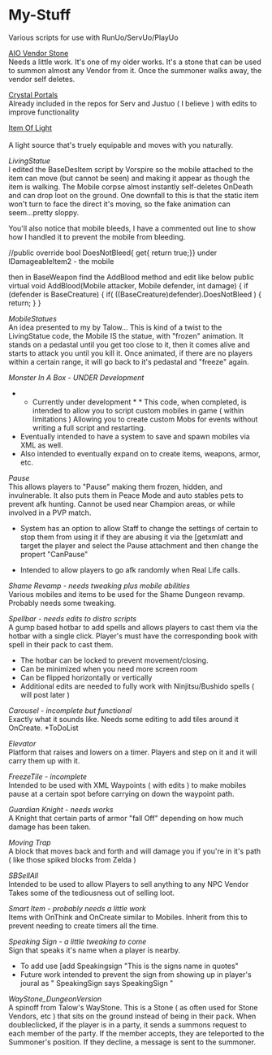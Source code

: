 # My-Stuff
Various scripts for use with RunUo/ServUo/PlayUo

[AIO Vendor Stone](https://github.com/zerodowned/My-Stuff/tree/master/AIO%20Vendor%20Stone "")<br>
  Needs a little work. It's one of my older works. 
  It's a stone that can be used to summon almost any Vendor from it. 
  Once the summoner walks away, the vendor self deletes.
  
[Crystal Portals](https://github.com/zerodowned/My-Stuff/tree/master/CrystalPortals "")<br> 
  Already included in the repos for Serv and Justuo ( I believe ) with edits to improve functionality
  
[Item Of Light](https://github.com/zerodowned/My-Stuff/tree/master/ItemOfLight "")<br>  
  A light source that's truely equipable and moves with you naturally.
  
*LivingStatue*<br> 
  I edited the BaseDesItem script by Vorspire so the mobile attached to the item can move (but cannot be seen) and making it appear as though the item is walking.
  The Mobile corpse almost instantly self-deletes OnDeath and can drop loot on the ground.
  One downfall to this is that the static item won't turn to face the direct it's moving, so the fake animation can seem...pretty sloppy.
  
  You'll also notice that mobile bleeds, I have a commented out line to show how I handled it to prevent the mobile from bleeding.

//public override bool DoesNotBleed{ get{ return true;}} under IDamageableItem2 - the mobile

then in BaseWeapon find the AddBlood method and edit like below
public virtual void AddBlood(Mobile attacker, Mobile defender, int damage)
     {
       if (defender is BaseCreature) {
         if( ((BaseCreature)defender).DoesNotBleed ) {
           return;
         }
       }

*MobileStatues*<br> 
  An idea presented to my by Talow...
  This is kind of a twist to the LivingStatue code, the Mobile IS the statue, with "frozen" animation.
  It stands on a pedastal until you get too close to it, then it comes alive and starts to attack you until you kill it.
  Once animated, if there are no players within a certain range, it will go back to it's pedastal and "freeze" again.
  
*Monster In A Box - UNDER Development*<br> 
  * * Currently under development * *
  This code, when completed, is intended to allow you to script custom mobiles in game ( within limitations )
  Allowing you to create custom Mobs for events without writing a full script and restarting.
  * Eventually intended to have a system to save and spawn mobiles via XML as well.
  * Also intended to eventually expand on to create items, weapons, armor, etc.
  
*Pause*<br> 
  This allows players to "Pause" making them frozen, hidden, and invulnerable. 
  It also puts them in Peace Mode and auto stables pets to prevent afk hunting.
  Cannot be used near Champion areas, or while involved in a PVP match.
  * System has an option to allow Staff to change the settings of certain to stop them from using it if they are abusing it via the [getxmlatt and target the player and select the Pause attachment and then change the propert "CanPause"
  - Intended to allow players to go afk randomly when Real Life calls. 

*Shame Revamp - needs tweaking plus mobile abilities*<br> 
  Various mobiles and items to be used for the Shame Dungeon revamp. 
  Probably needs some tweaking.
  
*Spellbar - needs edits to distro scripts*<br> 
  A gump based hotbar to add spells and allows players to cast them via the hotbar with a single click.
  Player's must have the corresponding book with spell in their pack to cast them.
  - The hotbar can be locked to prevent movement/closing.
  - Can be minimized when you need more screen room
  - Can be flipped horizontally or vertically
  - Additional edits are needed to fully work with Ninjitsu/Bushido spells ( will post later )
  
*Carousel - incomplete but functional*<br> 
  Exactly what it sounds like. Needs some editing to add tiles around it OnCreate. *ToDoList

*Elevator*<br> 
  Platform that raises and lowers on a timer. Players and step on it and it will carry them up with it.
  
*FreezeTile - incomplete*<br> 
  Intended to be used with XML Waypoints ( with edits ) to make mobiles pause at a certain spot before carrying on down the waypoint path.
  
*Guardian Knight - needs works*<br> 
  A Knight that certain parts of armor "fall Off" depending on how much damage has been taken.
  
*Moving Trap*<br> 
  A block that moves back and forth and will damage you if you're in it's path ( like those spiked blocks from Zelda )

*SBSellAll*<br> 
  Intended to be used to allow Players to sell anything to any NPC Vendor
  Takes some of the tediousness out of selling loot.
  
*Smart Item - probably needs a little work*<br> 
  Items with OnThink and OnCreate similar to Mobiles.
  Inherit from this to prevent needing to create timers all the time.
  
*Speaking Sign - a little tweaking to come*<br>
  Sign that speaks it's name when a player is nearby. 
  - To add use [add Speakingsign "This is the signs name in quotes"
  - Future work intended to prevent the sign from showing up in player's joural as " SpeakingSign says SpeakingSign "
  
*WayStone_DungeonVersion*<br>
  A spinoff from Talow's WayStone. 
  This is a Stone ( as often used for Stone Vendors, etc ) that sits on the ground instead of being in their pack.
  When doubleclicked, if the player is in a party, it sends a summons request to each member of the party.
  If the member accepts, they are teleported to the Summoner's position.
  If they decline, a message is sent to the summoner. 
  
  
